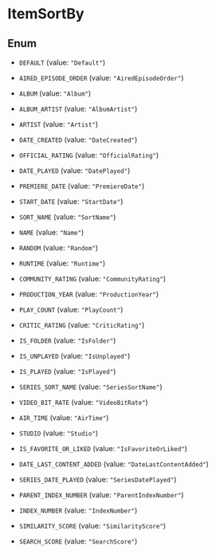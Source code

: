

# ItemSortBy

## Enum


* `DEFAULT` (value: `"Default"`)

* `AIRED_EPISODE_ORDER` (value: `"AiredEpisodeOrder"`)

* `ALBUM` (value: `"Album"`)

* `ALBUM_ARTIST` (value: `"AlbumArtist"`)

* `ARTIST` (value: `"Artist"`)

* `DATE_CREATED` (value: `"DateCreated"`)

* `OFFICIAL_RATING` (value: `"OfficialRating"`)

* `DATE_PLAYED` (value: `"DatePlayed"`)

* `PREMIERE_DATE` (value: `"PremiereDate"`)

* `START_DATE` (value: `"StartDate"`)

* `SORT_NAME` (value: `"SortName"`)

* `NAME` (value: `"Name"`)

* `RANDOM` (value: `"Random"`)

* `RUNTIME` (value: `"Runtime"`)

* `COMMUNITY_RATING` (value: `"CommunityRating"`)

* `PRODUCTION_YEAR` (value: `"ProductionYear"`)

* `PLAY_COUNT` (value: `"PlayCount"`)

* `CRITIC_RATING` (value: `"CriticRating"`)

* `IS_FOLDER` (value: `"IsFolder"`)

* `IS_UNPLAYED` (value: `"IsUnplayed"`)

* `IS_PLAYED` (value: `"IsPlayed"`)

* `SERIES_SORT_NAME` (value: `"SeriesSortName"`)

* `VIDEO_BIT_RATE` (value: `"VideoBitRate"`)

* `AIR_TIME` (value: `"AirTime"`)

* `STUDIO` (value: `"Studio"`)

* `IS_FAVORITE_OR_LIKED` (value: `"IsFavoriteOrLiked"`)

* `DATE_LAST_CONTENT_ADDED` (value: `"DateLastContentAdded"`)

* `SERIES_DATE_PLAYED` (value: `"SeriesDatePlayed"`)

* `PARENT_INDEX_NUMBER` (value: `"ParentIndexNumber"`)

* `INDEX_NUMBER` (value: `"IndexNumber"`)

* `SIMILARITY_SCORE` (value: `"SimilarityScore"`)

* `SEARCH_SCORE` (value: `"SearchScore"`)



